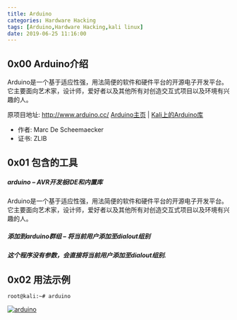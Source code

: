```yaml
---
title: Arduino
categories: Hardware Hacking
tags: [Arduino,Hardware Hacking,kali linux]
date: 2019-06-25 11:16:00
---
```

0x00 Arduino介绍
-------------

Arduino是一个基于适应性强，用法简便的软件和硬件平台的开源电子开发平台。它主要面向艺术家，设计师，爱好者以及其他所有对创造交互式项目以及环境有兴趣的人。

原项目地址: http://www.arduino.cc/
[Arduino主页](http://www.arduino.cc/) | [Kali上的Arduino库](http://git.kali.org/gitweb/?p=packages/arduino.git;a=summary)

- 作者: Marc De Scheemaecker
- 证书: ZLIB

0x01 包含的工具
----------------

##### arduino – AVR开发板IDE和内置库

Arduino是一个基于适应性强，用法简便的软件和硬件平台的开源电子开发平台。它主要面向艺术家，设计师，爱好者以及其他所有对创造交互式项目以及环境有兴趣的人。

##### 添加到arduino群组 – 将当前用户添加至dialout组别

##### 这个程序没有参数，会直接将当前用户添加至dialout组别.

0x02 用法示例
----------------

`root@kali:~# arduino`

[![arduino](http://tools.kali.org/wp-content/uploads/2014/02/arduino.png)](http://tools.kali.org/wp-content/uploads/2014/02/arduino.png)
